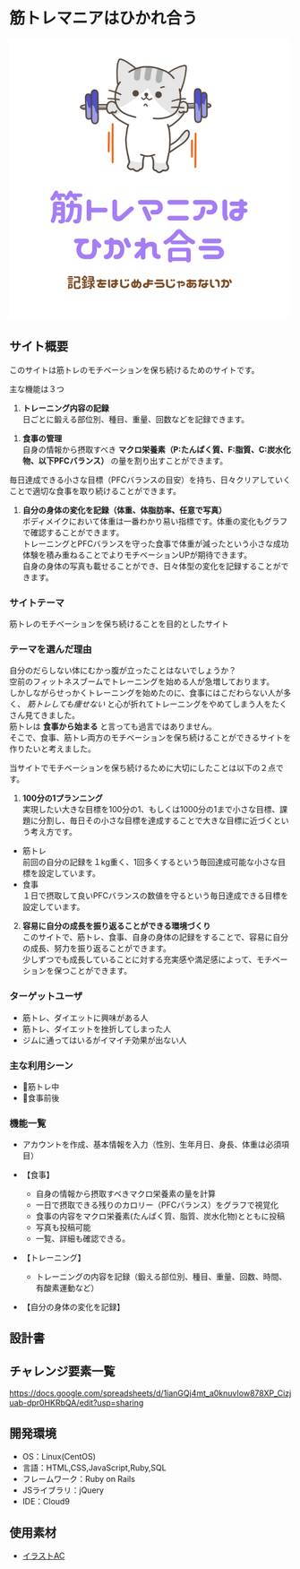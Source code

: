 # 筋トレマニアはひかれ合う
![にゃんこ](app/assets/images/nyanko.png)

## サイト概要
このサイトは筋トレのモチベーションを保ち続けるためのサイトです。

主な機能は３つ
1. __トレーニング内容の記録__<br />
日ごとに鍛える部位別、種目、重量、回数などを記録できます。<br />

<!--日ごとに鍛える部位別、種目、重量、回数などを記録できます。<br />-->
<!--トレーニングの記録でのテーマは **【きのうの自分に負けるな】** です。<br />-->
<!--記録しはじめたら最後、前回の自分の記録を破り続ける戦いが始まります。<br />-->
<!--この一見無意味そうな自分との戦いがモチベーションを維持するいいスパイスになります。<br />-->
<!--またトレーニングの記録はカレンダーで一覧として閲覧することができるので、びっしりとトレーニングで埋まったカレンダーをみて _にやにや_ しましょう。<br />-->
<!--Githubに草を生やすだけでなく、筋トレカレンダーにも草を生やす生活をはじめましょう。<br />-->
<!--そのうち草を生やさずにはいられなくなります。<br />-->

1. __食事の管理__<br />
自身の情報から摂取すべき **マクロ栄養素（P:たんぱく質、F:脂質、C:炭水化物、以下PFCバランス）** の量を割り出すことができます。<br />

 <!--一日単位で残りの摂取してよいカロリー、PFCバランスをグラフで簡単に確認することが可能です。<br /> -->
毎日達成できる小さな目標（PFCバランスの目安）を持ち、日々クリアしていくことで適切な食事を取り続けることができます。<br />

<!--食事の管理でのテーマは **【最初はこだわりすぎるな】** です。<br />-->
<!--自身の情報から摂取すべき **マクロ栄養素（P:たんぱく質、F:脂質、C:炭水化物、以下PFCバランス）** の量を割り出すことができます。<br />-->
<!--一日単位で残りの摂取してよいカロリー、PFCバランスをグラフで簡単に確認することができ、このPFCバランスの数値さえ守れば、ケーキだろうとプリンだろうとなにを食べても文句は言いません。<br />-->
<!-- *3ヶ月後に10kg痩せよう!!それまでは減量食!!* というようなおおまかな目標設定だと続けることは困難です。<br />-->
<!--毎日達成できる小さな目標（PFCバランスの目安）を持ち、日々クリアしていくことで適切な食事を取り続けることができます。<br />-->
<!--最初は食材などにこだわりすぎず、PFCバランスのことだけを考えましょう。-->


1. __自分の身体の変化を記録（体重、体脂肪率、任意で写真）__<br />
ボディメイクにおいて体重は一番わかり易い指標です。体重の変化もグラフで確認することができます。<br />
トレーニングとPFCバランスを守った食事で体重が減ったという小さな成功体験を積み重ねることでよりモチベーションUPが期待できます。<br />
自身の身体の写真も載せることができ、日々体型の変化を記録することができます。

### サイトテーマ
筋トレのモチベーションを保ち続けることを目的としたサイト

### テーマを選んだ理由
自分のだらしない体にむかっ腹が立ったことはないでしょうか？<br />
空前のフィットネスブームでトレーニングを始める人が急増しております。<br />
しかしながらせっかくトレーニングを始めたのに、食事にはこだわらない人が多く、 *筋トレしても痩せない* と心が折れてトレーニングをやめてしまう人をたくさん見てきました。<br />
筋トレは **食事から始まる** と言っても過言ではありません。<br />
そこで、食事、筋トレ両方のモチベーションを保ち続けることができるサイトを作りたいと考えました。<br />
<!--健康的な体作りは１ヶ月、３ヶ月のような短期間の一時的なダイエットではなく、筋トレを日々の生活の一部にすることが大切だと私は考えています。<br />-->
<!--そのため最終的な究極目標は、このサイトの利用者全員が筋トレを生活の一部にして、当たり前のように日々運動をし続けるようになることです。-->

当サイトでモチベーションを保ち続けるために大切にしたことは以下の２点です。
1. __100分の1プランニング__<br />
実現したい大きな目標を100分の1、もしくは1000分の1まで小さな目標、課題に分割し、毎日その小さな目標を達成することで大きな目標に近づくという考え方です。
* 筋トレ<br />
前回の自分の記録を１kg重く、1回多くするという毎回達成可能な小さな目標を設定しています。
* 食事<br />
１日で摂取して良いPFCバランスの数値を守るという毎日達成できる目標を設定しています。
2. __容易に自分の成長を振り返ることができる環境づくり__<br />
このサイトで、筋トレ、食事、自身の身体の記録をすることで、容易に自分の成長、努力を振り返ることができます。<br />
少しずつでも成長していることに対する充実感や満足感によって、モチベーションを保つことができます。<br />

<!--人は周囲の人間と自分を比較することは無意識のうちにしていても、過去の自分と現在の自分を比較、つまり自己成長を確認することは怠りがちです。<br />-->
<!--このサイトで、筋トレ、食事、自身の身体の記録をすることで、容易に自分の成長、努力を振り返ることができます。<br />-->
<!--少しずつでも成長していることに対する充実感や満足感によって、モチベーションを保つことができます。<br />-->
<!--また、常に目標を達成し続ける感覚を得ることは、趣味や仕事などあらゆる場面でプラスに作用すると私は信じています。-->



### ターゲットユーザ
* 筋トレ、ダイエットに興味がある人
* 筋トレ、ダイエットを挫折してしまった人
* ジムに通ってはいるがイマイチ効果が出ない人

<!--* ガチ筋トレマンから週１ジムマンまで理想は全人類-->

### 主な利用シーン
* 💪筋トレ中
* 🍴食事前後

### 機能一覧
* アカウントを作成、基本情報を入力（性別、生年月日、身長、体重は必須項目）

<!--* プロフィールに、画像、ホームジム、自己紹介など任意で追加可能-->
* 【食事】
  * 自身の情報から摂取すべきマクロ栄養素の量を計算
  * 一日で摂取できる残りのカロリー（PFCバランス）をグラフで視覚化
  * 食事の内容をマクロ栄養素(たんぱく質、脂質、炭水化物)とともに投稿
  * 写真も投稿可能
  * 一覧、詳細も確認できる。

* 【トレーニング】
  * トレーニングの内容を記録（鍛える部位別、種目、重量、回数、時間、有酸素運動など）

  <!-- * カレンダーにてトレーニングした日をひと目で閲覧可能 -->
  <!--* カレンダーからいつでも過去のトレーニング内容詳細を閲覧可能-->
  <!--* 部位、種目の名前は自分で追加することもできる-->

* 【自分の身体の変化を記録】

  <!-- * 体重、体脂肪率等を投稿、グラフで視覚的に確認できる -->

  <!--* 自身の写真をつなぎ合わせ、体型の変化がわかるgifファイルを自動生成 ※優先度低い、可能かどうかも不明-->

<!--* 【可能であれば追加、優先度低い】-->
<!--  * SNS機能-->
<!--    * twitterのようにトレーニング内容を共有することができる-->
<!--    * モチベーションUPのための筋トレ格言を投稿できる-->
<!--    * いいね機能-->
<!--    * コメント機能-->
<!--    * フォロー、フォロワー機能-->
<!--    * ダイレクトメッセージ機能-->
<!--  * マッチング機能-->
<!--    * 自分の位置情報、任意の場所からこれから筋トレをする仲間を募集-->
<!--  * 仮会員としてすぐに利用することも可能に-->

## 設計書
 <!--![Coming soon](app/assets/images/comingsoon.jpg)-->

## チャレンジ要素一覧
<https://docs.google.com/spreadsheets/d/1ianGQj4mt_a0knuvIow878XP_Cizjuab-dpr0HKRbQA/edit?usp=sharing>

## 開発環境
- OS：Linux(CentOS)
- 言語：HTML,CSS,JavaScript,Ruby,SQL
- フレームワーク：Ruby on Rails
- JSライブラリ：jQuery
- IDE：Cloud9

## 使用素材
<!-- ![Coming soon](app/assets/images/comingsoon.jpg)<br /> -->
* [イラストAC](https://www.ac-illust.com/)
